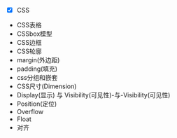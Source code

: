 - [x] CSS
 - CSS表格
 - CSSbox模型
 - CSS边框
 - CSS轮廓
 - margin(外边距)
 - padding(填充)
 - css分组和嵌套
 - CSS尺寸(Dimension)
 - Display(显示) 与 Visibility(可见性)-与-Visibility(可见性)
 - Position(定位)
 - Overflow
 - Float
 - 对齐
